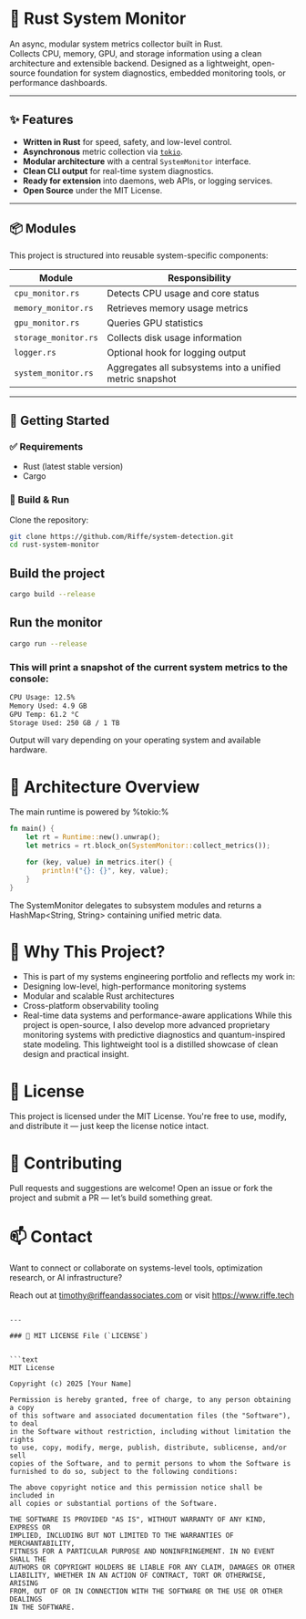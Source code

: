 # 🔧 Rust System Monitor

An async, modular system metrics collector built in Rust.  
Collects CPU, memory, GPU, and storage information using a clean architecture and extensible backend. Designed as a lightweight, open-source foundation for system diagnostics, embedded monitoring tools, or performance dashboards.

---

## ✨ Features

- **Written in Rust** for speed, safety, and low-level control.
- **Asynchronous** metric collection via [`tokio`](https://tokio.rs/).
- **Modular architecture** with a central `SystemMonitor` interface.
- **Clean CLI output** for real-time system diagnostics.
- **Ready for extension** into daemons, web APIs, or logging services.
- **Open Source** under the MIT License.

---

## 📦 Modules

This project is structured into reusable system-specific components:

| Module            | Responsibility                    |
|-------------------|------------------------------------|
| `cpu_monitor.rs`   | Detects CPU usage and core status |
| `memory_monitor.rs`| Retrieves memory usage metrics    |
| `gpu_monitor.rs`   | Queries GPU statistics            |
| `storage_monitor.rs`| Collects disk usage information |
| `logger.rs`        | Optional hook for logging output  |
| `system_monitor.rs`| Aggregates all subsystems into a unified metric snapshot |

---

## 🚀 Getting Started

### ✅ Requirements

- Rust (latest stable version)
- Cargo

### 🔨 Build & Run

Clone the repository:

```bash
git clone https://github.com/Riffe/system-detection.git
cd rust-system-monitor
```
## Build the project
```bash
cargo build --release
```
## Run the monitor
```bash
cargo run --release
```
### This will print a snapshot of the current system metrics to the console:
```bash
CPU Usage: 12.5%
Memory Used: 4.9 GB
GPU Temp: 61.2 °C
Storage Used: 250 GB / 1 TB
```
Output will vary depending on your operating system and available hardware.

# 🔧 Architecture Overview
The main runtime is powered by %tokio:%
```rust
fn main() {
    let rt = Runtime::new().unwrap();
    let metrics = rt.block_on(SystemMonitor::collect_metrics());

    for (key, value) in metrics.iter() {
        println!("{}: {}", key, value);
    }
}
```
The SystemMonitor delegates to subsystem modules and returns a HashMap<String, String> containing unified metric data.
# 🧠 Why This Project?
  - This is part of my systems engineering portfolio and reflects my work in:
  - Designing low-level, high-performance monitoring systems
  - Modular and scalable Rust architectures
  - Cross-platform observability tooling
  - Real-time data systems and performance-aware applications
While this project is open-source, I also develop more advanced proprietary monitoring systems with predictive diagnostics and quantum-inspired state modeling. This lightweight tool is a distilled showcase of clean design and practical insight.

# 🪪 License
This project is licensed under the MIT License.
You're free to use, modify, and distribute it — just keep the license notice intact.

# 🙋 Contributing
Pull requests and suggestions are welcome!
Open an issue or fork the project and submit a PR — let’s build something great.

# 📫 Contact
Want to connect or collaborate on systems-level tools, optimization research, or AI infrastructure?

Reach out at timothy@riffeandassociates.com or visit https://www.riffe.tech 
```vbnet

---

### 🔏 MIT LICENSE File (`LICENSE`)


```text
MIT License

Copyright (c) 2025 [Your Name]

Permission is hereby granted, free of charge, to any person obtaining a copy
of this software and associated documentation files (the "Software"), to deal
in the Software without restriction, including without limitation the rights  
to use, copy, modify, merge, publish, distribute, sublicense, and/or sell  
copies of the Software, and to permit persons to whom the Software is  
furnished to do so, subject to the following conditions:

The above copyright notice and this permission notice shall be included in  
all copies or substantial portions of the Software.

THE SOFTWARE IS PROVIDED "AS IS", WITHOUT WARRANTY OF ANY KIND, EXPRESS OR  
IMPLIED, INCLUDING BUT NOT LIMITED TO THE WARRANTIES OF MERCHANTABILITY,  
FITNESS FOR A PARTICULAR PURPOSE AND NONINFRINGEMENT. IN NO EVENT SHALL THE  
AUTHORS OR COPYRIGHT HOLDERS BE LIABLE FOR ANY CLAIM, DAMAGES OR OTHER  
LIABILITY, WHETHER IN AN ACTION OF CONTRACT, TORT OR OTHERWISE, ARISING  
FROM, OUT OF OR IN CONNECTION WITH THE SOFTWARE OR THE USE OR OTHER DEALINGS  
IN THE SOFTWARE.
```

